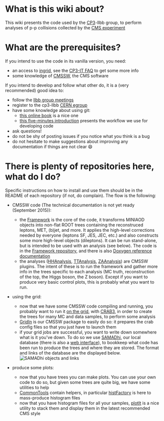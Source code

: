 # What is this wiki about?
This wiki presents the code used by the [CP3](https://uclouvain.be/en/research-institutes/irmp/cp3)-llbb group, to perform analyses of p-p collisions collected by the [CMS experiment](http://cms.web.cern.ch/)

# What are the prerequisites?
If you intend to use the code in its vanilla version, you need:

- an access to [ingrid](https://cp3-git.irmp.ucl.ac.be/cp3-support/helpdesk/wikis/GettingStarted), see the [CP3-IT FAQ](https://cp3-git.irmp.ucl.ac.be/cp3-support/helpdesk/wikis/FAQ) to get some more info
- some knowledge of [CMSSW](https://twiki.cern.ch/twiki/bin/view/CMSPublic/WorkBook), the CMS software

If you intend to develop and follow what other do, it is a (very recommended) good idea to:

- follow the [llbb group meetings](https://agenda.irmp.ucl.ac.be/categoryDisplay.py?categId=21)
- register to the cp3-llbb [CERN egroup](https://e-groups.cern.ch/e-groups/EgroupsSearch.do?egroupId=10002462)
- have some knowledge about using git:
    * [this online book](https://git-scm.com/book/) is a nice one
    * [this five-minutes introduction](https://guides.github.com/introduction/flow/) presents the workflow we use for developing code
- ask questions!
- do not be shy of posting issues if you notice what you think is a bug
- do not hesitate to make suggestions about improving any documentation if things are not clear :smile:

# There is plenty of repositories here, what do I do?

Specific instructions on how to install and use them should be in the README of each repository (if not, do complain). The flow is the following:

- CMSSW code (The technical documentation is not yet ready (September 2015)):
    * the [Framework](framework.md) is the core of the code, it transforms MINIAOD objects into non-flat ROOT trees containing the reconstruced leptons, MET, (b)jet, and more. It applies the high-level corrections needed by everyone (leptons SF, JES, JEC, etc.) and also constructs some more high-level objects (dileptons). It can be run stand-alone, but is intended to be used with an analysis (see below). The code is in the [Framework repository](https://github.com/cp3-llbb/Framework), and there is also [Doxygen reference documentation](doxyfwk/index.html)
    * the analyses ([HHAnalysis](https://github.com/cp3-llbb/HHAnalysis), [TTAnalysis](https://github.com/cp3-llbb/TTAnalysis), [ZAAnalysis](https://github.com/cp3-llbb/ZAAnalysis)) are CMSSW plugins. The intent of these is to run the framework and gather more info in the trees specific to each analysis (MC truth, reconstruction of the top, the Higgs boson, the Z boson). Except if you want to produce very basic control plots, this is probably what you want to run.

-  using the grid:
    * now that we have some CMSSW code compiling and running, you probably want to run it [on the grid](https://twiki.cern.ch/twiki/bin/view/CMSPublic/WorkBookStartingGrid), with [CRAB3](https://twiki.cern.ch/twiki/bin/view/CMSPublic/SWGuideCrab), in order to create the trees for many MC and data samples, to perform some analysis
    * [GridIn](https://github.com/cp3-llbb/GridIn) is our CMSSW package to easily do so: it prepares the crab config files so that you just have to launch them
    * if your grid jobs are successful, you want to write down somewhere what is it you've down. To do so we use [SAMADhi](https://github.com/cp3-llbb/SAMADhi), our local database (there is also a [web interface](https://cp3.irmp.ucl.ac.be/samadhi/index.php)), to bookkeep what code has been run to produce the trees and where they are stored. The format and links of the database are the displayed below.
![SAMADhi objects and links](https://raw.githubusercontent.com/cp3-llbb/SAMADhi/master/documentation/SAMADhi_dblayout.png)

- produce some plots:
    * now that you have trees you can make plots. You can use your own code to do so, but given some trees are quite big, we have some utilities to help
    * [CommonTools](https://github.com/cp3-llbb/CommonTools) contain helpers, in particular [histFactory](https://github.com/cp3-llbb/CommonTools/tree/master/histFactory) is here to mass-produce histogram files
    * now that you have histogram files for all your samples, [plotIt](https://github.com/cp3-llbb/plotIt) is a nice utility to stack them and display them in the latest recommended CMS style

